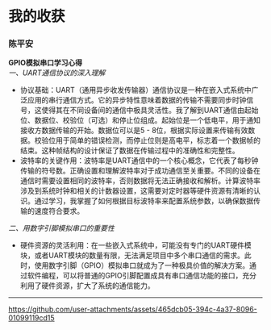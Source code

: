 # 我的收获
### 陈平安
**GPIO模拟串口学习心得**   
*一、UART通信协议的深入理解*
 
- 协议基础：UART（通用异步收发传输器）通信协议是一种在嵌入式系统中广泛应用的串行通信方式。它的异步特性意味着数据的传输不需要同步时钟信号，这使得其在不同设备间的通信中极具灵活性。我了解到UART通信由起始位、数据位、校验位（可选）和停止位组成。起始位是一个低电平，用于通知接收方数据传输的开始。数据位可以是5 - 8位，根据实际设置来传输有效数据。校验位用于简单的错误检测，而停止位则是高电平，标志着一个数据帧的结束。这种帧结构的设计保证了数据在传输过程中的准确性和完整性。
- 波特率的关键作用：波特率是UART通信中的一个核心概念，它代表了每秒钟传输的符号数。正确设置和理解波特率对于成功通信至关重要。不同的设备在通信时需要设置相同的波特率，否则数据将无法正确接收和解析。计算波特率涉及到系统时钟和相关的计数器设置，这需要对定时器等硬件资源有清晰的认识。通过学习，我掌握了如何根据目标波特率来配置系统参数，以确保数据传输的速度符合要求。

*二、用数字引脚模拟串口的重要性*
 
- 硬件资源的灵活利用：在一些嵌入式系统中，可能没有专门的UART硬件模块，或者UART模块的数量有限，无法满足项目中多个串口通信的需求。此时，使用数字引脚（GPIO）模拟串口就成为了一种极具价值的解决方案。通过软件编程，可以将普通的GPIO引脚配置成具有串口通信功能的接口，充分利用了硬件资源，扩大了系统的通信能力。
-------------------------------------------------------------------------------------------
      

https://github.com/user-attachments/assets/465dcb05-394c-4a37-8096-01099119cd15

